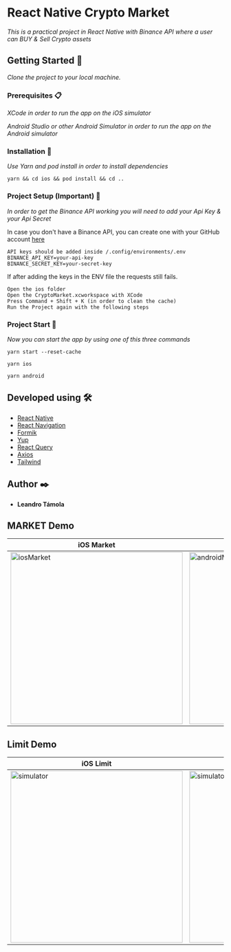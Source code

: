 # React Native Crypto Market

_This is a practical project in React Native with Binance API where a user can BUY & Sell Crypto assets_

## Getting Started 🚀

_Clone the project to your local machine._

### Prerequisites 📋

_XCode in order to run the app on the iOS simulator_

_Android Studio or other Android Simulator in order to run the app on the Android simulator_

### Installation 🔧

_Use Yarn and pod install in order to install dependencies_

```
yarn && cd ios && pod install && cd ..
```

### Project Setup (Important) 🔴

_In order to get the Binance API working you will need to add your Api Key & your Api Secret_

In case you don't have a Binance API, you can create one with your GitHub account [here](https://testnet.binance.vision)

```
API keys should be added inside /.config/environments/.env
BINANCE_API_KEY=your-api-key
BINANCE_SECRET_KEY=your-secret-key
```

If after adding the keys in the ENV file the requests still fails.

```
Open the ios folder
Open the CryptoMarket.xcworkspace with XCode
Press Command + Shift + K (in order to clean the cache)
Run the Project again with the following steps
```

### Project Start 📱

_Now you can start the app by using one of this three commands_

```
yarn start --reset-cache
```
```
yarn ios 
```
```
yarn android 
```


## Developed using 🛠️

* [React Native](https://reactnative.dev)
* [React Navigation](https://reactnavigation.org)
* [Formik](https://formik.org)
* [Yup](https://github.com/jquense/yup)
* [React Query](https://tanstack.com/query/latest)
* [Axios](https://github.com/axios/axios)
* [Tailwind](https://tailwindcss.com)



## Author ✒️

* **Leandro Támola** 

## MARKET Demo
| iOS Market | Android Market |
|---|---|
|<img src="https://github.com/LeandroTamola/RNCryptoMarket/assets/67109855/7af75dbe-7e0b-4b8f-871a-355e2092f90e" alt="iosMarket" width="400"/>|<img src="https://github.com/LeandroTamola/RNCryptoMarket/assets/67109855/f25f6bab-48a7-4270-a9ad-aa4b6f672a79" alt="androidMarket" width="400"/>|

## Limit Demo
| iOS Limit | Android Limit |
|---|---|
|<img src="https://github.com/LeandroTamola/RNCryptoMarket/assets/67109855/7b53f85d-4803-4cdb-a198-b4efa2f5dcef" alt="simulator" width="400"/>|<img src="https://github.com/LeandroTamola/RNCryptoMarket/assets/67109855/8e0feb58-e6d4-43bd-a35b-81ccca4af600" alt="simulator" width="400"/>|



